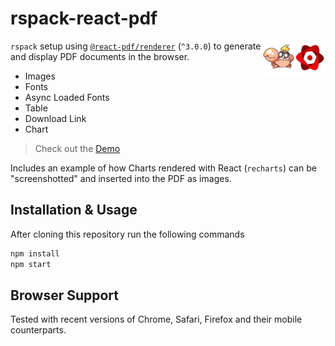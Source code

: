 # rspack-react-pdf

<img align="right" src="https://github.com/tobua/rspack-react-pdf/raw/main/logo.png" width="20%" alt="rspack-react-pdf" />

`rspack` setup using [`@react-pdf/renderer`](https://react-pdf.org) (`^3.0.0`) to generate and display PDF
documents in the browser.

- Images
- Fonts
- Async Loaded Fonts
- Table
- Download Link
- Chart

> Check out the [Demo](https://tobua.github.io/rspack-react-pdf 'PDF Generation in Browser Demo')

Includes an example of how Charts rendered with
React (`recharts`) can be "screenshotted" and inserted into the PDF as images.

## Installation & Usage

After cloning this repository run the following commands

```sh
npm install
npm start
```

## Browser Support

Tested with recent versions of Chrome, Safari, Firefox and their mobile counterparts.
